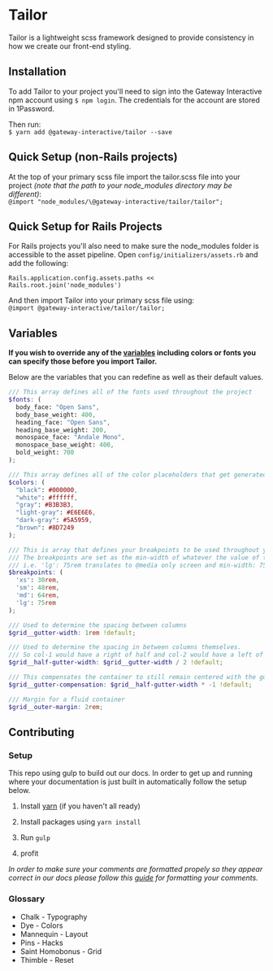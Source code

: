 # Tailor
Tailor is a lightweight scss framework designed to provide consistency in how we create our front-end styling.

## Installation
To add Tailor to your project you'll need to sign into the Gateway Interactive npm account using `$ npm login`.  The credentials for the account are stored in 1Password.

Then run:  
`$ yarn add @gateway-interactive/tailor --save`

## Quick Setup (non-Rails projects)
At the top of your primary scss file import the tailor.scss file into your project *(note that the path to your node_modules directory may be different)*:  
`@import "node_modules/\@gateway-interactive/tailor/tailor";`

## Quick Setup for Rails Projects
For Rails projects you'll also need to make sure the node_modules folder is accessible to the asset pipeline. Open `config/initializers/assets.rb` and add the following:

`Rails.application.config.assets.paths << Rails.root.join('node_modules')`

And then import Tailor into your primary scss file using:  
`@import @gateway-interactive/tailor/tailor;`

## Variables
**If you wish to override any of the [variables](#variables) including colors or fonts you can specify those before you import Tailor.**

Below are the variables that you can redefine as well as their default values.

```scss
/// This array defines all of the fonts used throughout the project
$fonts: (
  body_face: "Open Sans",
  body_base_weight: 400,
  heading_face: "Open Sans",
  heading_base_weight: 200,
  monospace_face: "Andale Mono",
  monospace_base_weight: 400,
  bold_weight: 700
);

/// This array defines all of the color placeholders that get generated. i.e. @extend %color-black;
$colors: (
  "black": #000000,
  "white": #ffffff,
  "gray": #B3B3B3,
  "light-gray": #E6E6E6,
  "dark-gray": #5A5959,
  "brown": #8D7249
);

/// This is array that defines your breakpoints to be used throughout your website.
/// The breakpoints are set as the min-width of whatever the value of the breakpoint is
/// i.e. 'lg': 75rem translates to @media only screen and min-width: 75rem
$breakpoints: (
  'xs': 30rem,
  'sm': 48rem,
  'md': 64rem,
  'lg': 75rem
);

/// Used to determine the spacing between columns
$grid__gutter-width: 1rem !default;

/// Used to determine the spacing in between columns themselves.
/// So col-1 would have a right of half and col-2 would have a left of half equaling a whole gutter width
$grid__half-gutter-width: $grid__gutter-width / 2 !default;

/// This compensates the container to still remain centered with the gutters
$grid__gutter-compensation: $grid__half-gutter-width * -1 !default;

/// Margin for a fluid container
$grid__outer-margin: 2rem;

```

## Contributing

### Setup
This repo using gulp to build out our docs. In order to get up and running where your documentation is just built in automatically follow the setup below.

1. Install [yarn](http://yarnpkg.com) (if you haven't all ready)

2. Install packages using `yarn install`

3. Run `gulp`

4. profit

_In order to make sure your comments are formatted propely so they appear correct in our docs please follow this [guide](http://sassdoc.com/annotations/) for formatting your comments._

### Glossary

* Chalk - Typography
* Dye - Colors
* Mannequin - Layout
* Pins - Hacks
* Saint Homobonus - Grid
* Thimble - Reset
